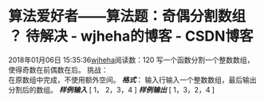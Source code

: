 # 算法爱好者——算法题：奇偶分割数组 ？ 待解决 - wjheha的博客 - CSDN博客
2018年01月06日 15:35:36[wjheha](https://me.csdn.net/wjheha)阅读数：120
写一个函数分割一个整数数组，使得奇数在前偶数在后。
挑战：  
在原数组中完成，不使用额外空间。
***格式***：
输入行输入一个整数数组，最后输出分割后的数组。
***样例输入***
[ 1， 2，3，4 ]
***样例输出***
[ 1，3，2，4 ]
